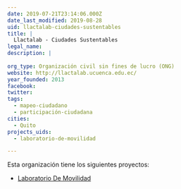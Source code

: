 ```yaml
---
date: 2019-07-21T23:14:06.000Z
date_last_modified: 2019-08-28
uid: llactalab-ciudades-sustentables
title: |
  Llactalab - Ciudades Sustentables
legal_name: 
description: |
  
org_type: Organización civil sin fines de lucro (ONG)
website: http://llactalab.ucuenca.edu.ec/
year_founded: 2013
facebook: 
twitter: 
tags:
  - mapeo-ciudadano
  - participación-ciudadana
cities: 
  - Quito
projects_uids:
  - laboratorio-de-movilidad

---
```


Esta organización tiene los siguientes proyectos:

- [Laboratorio De Movilidad](/proyectos/laboratorio-de-movilidad)
